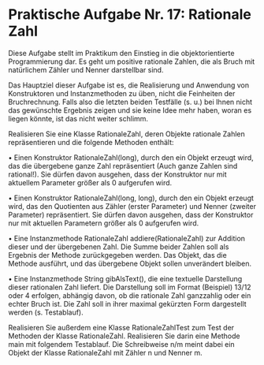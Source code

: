 # Praktische Aufgabe Nr. 17: Rationale Zahl

Diese Aufgabe stellt im Praktikum den Einstieg in die objektorientierte Programmierung dar. Es geht um positive rationale Zahlen, die als Bruch mit natürlichem Zähler und Nenner darstellbar sind.

Das Hauptziel dieser Aufgabe ist es, die Realisierung und Anwendung von Konstruktoren und Instanzmethoden zu üben, nicht die Feinheiten der Bruchrechnung. Falls also die letzten beiden Testfälle (s. u.) bei Ihnen nicht das gewünschte Ergebnis zeigen und sie keine Idee mehr haben, woran es liegen könnte, ist das nicht weiter schlimm.

Realisieren Sie eine Klasse RationaleZahl, deren Objekte rationale Zahlen repräsentieren und die folgende Methoden enthält:

• Einen Konstruktor RationaleZahl(long), durch den ein Objekt erzeugt wird, das die übergebene ganze Zahl repräsentiert (Auch ganze Zahlen sind rational!). Sie dürfen davon ausgehen, dass der Konstruktor nur mit aktuellem Parameter größer als 0 aufgerufen wird.

• Einen Konstruktor RationaleZahl(long, long), durch den ein Objekt erzeugt wird, das den Quotienten aus Zähler (erster Parameter) und Nenner (zweiter Parameter) repräsentiert. Sie dürfen davon ausgehen, dass der Konstruktor nur mit aktuellen Parametern größer als 0 aufgerufen wird.

• Eine Instanzmethode RationaleZahl addiere(RationaleZahl) zur Addition dieser und der übergebenen Zahl. Die Summe beider Zahlen soll als Ergebnis der Methode zurückgegeben werden. Das Objekt, das die Methode ausführt, und das übergebene Objekt sollen unverändert bleiben.

• Eine Instanzmethode String gibAlsText(), die eine textuelle Darstellung dieser rationalen Zahl liefert. Die Darstellung soll im Format (Beispiel) 13/12 oder 4 erfolgen, abhängig davon, ob die rationale Zahl ganzzahlig oder ein echter Bruch ist. Die Zahl soll in ihrer maximal gekürzten Form dargestellt werden (s. Testablauf).

Realisieren Sie außerdem eine Klasse RationaleZahlTest zum Test der Methoden der Klasse RationaleZahl. Realisieren Sie darin eine Methode main mit folgendem Testablauf. Die Schreibweise n/m meint dabei ein Objekt der Klasse RationaleZahl mit Zähler n und Nenner m.
